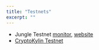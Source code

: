 ```yaml
---
title: "Testnets"
excerpt: ""
---
```

- Jungle Testnet [monitor](https://monitor.jungletestnet.io/),  [website](https://jungletestnet.io/)
- [CryptoKylin Testnet](https://www.cryptokylin.io/)